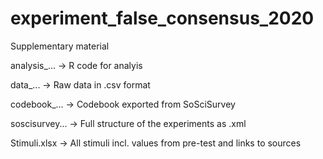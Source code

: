 # experiment_false_consensus_2020

Supplementary material 


analysis_...    -> R code for analyis

data_...        -> Raw data in .csv format

codebook_...     -> Codebook exported from SoSciSurvey

soscisurvey...  -> Full structure of the experiments as .xml

Stimuli.xlsx    -> All stimuli incl. values from pre-test and links to sources
